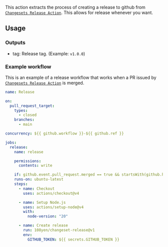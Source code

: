 This action extracts the process of creating a release to github from [`Changesets Release Action`](https://github.com/changesets/action).
This allows for release whenever you want.

## Usage

### Outputs

- tag: Release tag. (Example: `v1.0.0`)

### Example workflow

This is an example of a release workflow that works when a PR issued by [`Changesets Release Action`](https://github.com/changesets/action) is merged.

```yml
name: Release

on:
  pull_request_target:
    types:
      - closed
    branches:
      - main

concurrency: ${{ github.workflow }}-${{ github.ref }}

jobs:
  release:
    name: release

    permissions:
      contents: write

    if: github.event.pull_request.merged == true && startsWith(github.head_ref, 'changeset-release/main')
    runs-on: ubuntu-latest
    steps:
      - name: Checkout
        uses: actions/checkout@v4

      - name: Setup Node.js
        uses: actions/setup-node@v4
        with:
          node-version: "20"

      - name: Create release
        run: 108yen/changeset-release@v1
        env:
          GITHUB_TOKEN: ${{ secrets.GITHUB_TOKEN }}
```

